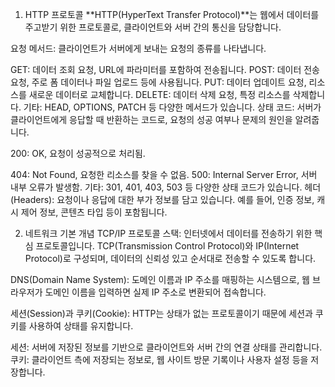 

1. HTTP 프로토콜
   **HTTP(HyperText Transfer Protocol)**는 웹에서 데이터를 주고받기 위한 프로토콜로, 클라이언트와 서버 간의 통신을 담당합니다.

요청 메서드: 클라이언트가 서버에게 보내는 요청의 종류를 나타냅니다.

GET: 데이터 조회 요청, URL에 파라미터를 포함하여 전송됩니다.
POST: 데이터 전송 요청, 주로 폼 데이터나 파일 업로드 등에 사용됩니다.
PUT: 데이터 업데이트 요청, 리소스를 새로운 데이터로 교체합니다.
DELETE: 데이터 삭제 요청, 특정 리소스를 삭제합니다.
기타: HEAD, OPTIONS, PATCH 등 다양한 메서드가 있습니다.
상태 코드: 서버가 클라이언트에게 응답할 때 반환하는 코드로, 요청의 성공 여부나 문제의 원인을 알려줍니다.

200: OK, 요청이 성공적으로 처리됨.

404: Not Found, 요청한 리소스를 찾을 수 없음.
500: Internal Server Error, 서버 내부 오류가 발생함.
기타: 301, 401, 403, 503 등 다양한 상태 코드가 있습니다.
헤더(Headers): 요청이나 응답에 대한 부가 정보를 담고 있습니다. 예를 들어, 인증 정보, 캐시 제어 정보, 콘텐츠 타입 등이 포함됩니다.


2. 네트워크 기본 개념
   TCP/IP 프로토콜 스택: 인터넷에서 데이터를 전송하기 위한 핵심 프로토콜입니다. TCP(Transmission Control Protocol)와 IP(Internet Protocol)로 구성되며, 데이터의 신뢰성 있고 순서대로 전송할 수 있도록 합니다.

DNS(Domain Name System): 도메인 이름과 IP 주소를 매핑하는 시스템으로, 웹 브라우저가 도메인 이름을 입력하면 실제 IP 주소로 변환되어 접속합니다.

세션(Session)과 쿠키(Cookie): HTTP는 상태가 없는 프로토콜이기 때문에 세션과 쿠키를 사용하여 상태를 유지합니다.

세션: 서버에 저장된 정보를 기반으로 클라이언트와 서버 간의 연결 상태를 관리합니다.
쿠키: 클라이언트 측에 저장되는 정보로, 웹 사이트 방문 기록이나 사용자 설정 등을 저장합니다.
